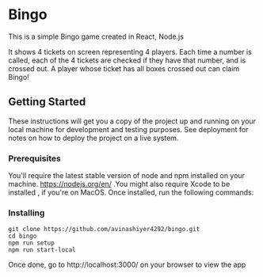 # Bingo
This is a simple Bingo game created in React, Node.js

It shows 4 tickets on screen representing 4 players. Each time a number is called, each of the 4 tickets are checked if they have that number, and is crossed out. A player whose ticket has all boxes crossed out can claim Bingo!

## Getting Started

These instructions will get you a copy of the project up and running on your local machine for development and testing purposes. See deployment for notes on how to deploy the project on a live system.

### Prerequisites

You'll require the latest stable version of node and npm installed on your machine. https://nodejs.org/en/ .You might also require Xcode to be installed , if you're on MacOS.
Once installed, run the following commands:

### Installing
```npm i nodemon react-scripts -g
git clone https://github.com/avinashiyer4292/bingo.git
cd bingo
npm run setup
npm run start-local
```
Once done, go to http://localhost:3000/ on your browser to view the app
